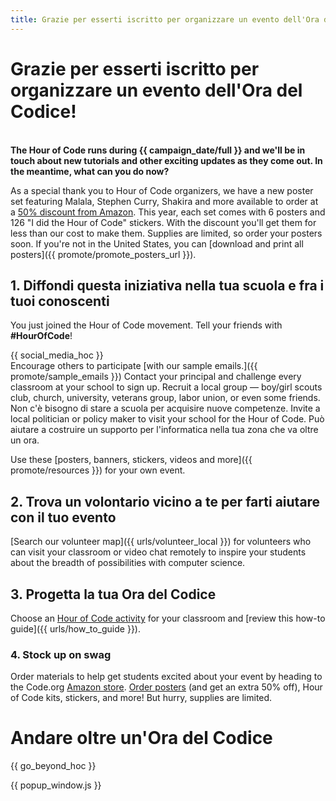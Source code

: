 ```yaml
---
title: Grazie per esserti iscritto per organizzare un evento dell'Ora del Codice!
---
```


# Grazie per esserti iscritto per organizzare un evento dell'Ora del Codice!

<br /> **The Hour of Code runs during {{ campaign_date/full }} and we'll be in touch about new tutorials and other exciting updates as they come out. In the meantime, what can you do now?**

As a special thank you to Hour of Code organizers, we have a new poster set featuring Malala, Stephen Curry, Shakira and more available to order at a [50% discount from Amazon](https://www.amazon.com/promocode/A3QAYNZUZTSSNQ). This year, each set comes with 6 posters and 126 "I did the Hour of Code" stickers. With the discount you'll get them for less than our cost to make them. Supplies are limited, so order your posters soon. If you're not in the United States, you can [download and print all posters]({{ promote/promote_posters_url }}).

## 1. Diffondi questa iniziativa nella tua scuola e fra i tuoi conoscenti

You just joined the Hour of Code movement. Tell your friends with **#HourOfCode**!

{{ social_media_hoc }} <br /> Encourage others to participate [with our sample emails.]({{ promote/sample_emails }}) Contact your principal and challenge every classroom at your school to sign up. Recruit a local group — boy/girl scouts club, church, university, veterans group, labor union, or even some friends. Non c'è bisogno di stare a scuola per acquisire nuove competenze. Invite a local politician or policy maker to visit your school for the Hour of Code. Può aiutare a costruire un supporto per l'informatica nella tua zona che va oltre un ora.

Use these [posters, banners, stickers, videos and more]({{ promote/resources }}) for your own event.

## 2. Trova un volontario vicino a te per farti aiutare con il tuo evento

[Search our volunteer map]({{ urls/volunteer_local }}) for volunteers who can visit your classroom or video chat remotely to inspire your students about the breadth of possibilities with computer science.

## 3. Progetta la tua Ora del Codice

Choose an [Hour of Code activity](https://hourofcode.com/learn) for your classroom and [review this how-to guide]({{ urls/how_to_guide }}).

### 4. Stock up on swag

Order materials to help get students excited about your event by heading to the Code.org [Amazon store](https://www.amazon.com/stores/page/8557B2A6-EBF2-4C9F-95C5-C3256FBA0220). [Order posters](https://www.amazon.com/promocode/A3QAYNZUZTSSNQ) (and get an extra 50% off), Hour of Code kits, stickers, and more! But hurry, supplies are limited.

# Andare oltre un'Ora del Codice

{{ go_beyond_hoc }}

{{ popup_window.js }}